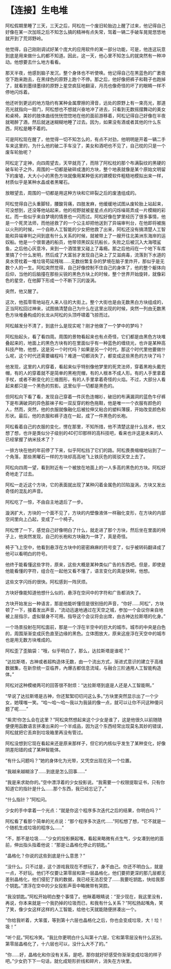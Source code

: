 # 【连接】生电堆

阿松假期里睡了三天，三天之后，阿松在一个废旧轮胎边上醒了过来，他记得自己好像在某一次加班之后不知怎么搞的精神有点失常，驾着一辆二手破车晃晃悠悠地就开到了荒郊野岭。

他觉得，自己刚刚调试好某个庞大的应用软件的某一部分功能，可是，他连这玩意到底是用来做什么的都不知道。因此，这一天，他心里不知怎么的就突然有一种冲动。他想要去什么地方看看。

那天半夜，他感到脑子发沉，整个身体也不听使唤。他记得自己在黑蓝色的广袤夜空下跑来跑去，在黑绿色的原野上跑个不停。那之后，他好像把裤子和鞋子也跑掉了，就看到墨绿墨绿的原野上星空疯狂地翻滚，月亮也像奇怪的坏了的眼睛一样不停地闪烁着。

他还听到更远的地方隐约有某种金属摩擦的滑音，远处的原野上有一束亮光，那道亮光就指向一扇门，阿松想也不想就兴奋地冲了进去，只看到无数摇摆舞动的美女和桌椅，美妙的肢体曲线恍恍惚惚地在他的面前游移着，阿松记得自己好像在半夜就喝醉了酒，然后就迷迷糊糊地睡了过去。因为，如果没有酒或者其他的什么东西，阿松是睡不着的。

可是阿松现在醒了，他觉得一切不知怎么的，有点不对劲，他明明是开着一辆二手车来这里的，为什么他的破二手车没了，美女和酒吧也不见了，自己枕的只是一个废车轮胎呢？

阿松定了定神，向四周望去，天早就亮了，而除了阿松枕的那个布满裂纹的黑硬的破车轮子之外，周围的一切都是破碎成渣的方块，整个地表就像是某个原始文明留下的废墟，大大小小的黑色方块就像用某种低劣的建模软件粗糙地模拟出来一样，材质似乎是某种水晶或者黑曜石。

放眼望去，周围的一切都是用这种方块和它碎裂之后的废渣组成的。

阿松觉得自己头重脚轻，腰酸背痛，四肢发麻，他缓缓地试图从废轮胎上站起来，可没想到，还没等他站起来，他的视野就被星星点点的闪烁噪斑弄成一片模糊的彩虹。而一些似乎来自梦境的情景也一闪而过。阿松好像在梦里经历了很多事情，他是一个死灵法师，而他拯救了的一个公主却把他送到了异端审判台，在他即将被施以火刑的时候，一个自称人工智能的少女把他救了出来，阿松还没有搞清楚人工智能和异端审判之间到底有什么关系的时候，就被带上了一艘开往北美洲东海岸的运奴船。他是一个很普通的船员，他带领黑奴反抗船长，失败之后被沉入大海喂鲨鱼，之后他心灰意冷，来到一个酒馆里又碰上了毒瘾。那之后他闷在一个地下车库里搞了个什么发明，然后成了大富翁才发现自己染上了艾滋病毒，流落到下水道的臭水旁枕着一堆垃圾苟延残喘……无数纷繁复杂的梦境在脑子里炸开，那似乎是无数个人的一生。阿松突然觉得，自己好像控制不住自己的身体了，他的整个躯体向后仰，当他的后脑撞在那些尖锐的黑色方块上的时候，整个世界开始旋转，就像彩色的星空，在他脚下形成一个不断下沉的漩涡。

突然，他又醒了。

这次，他孤零零地站在人来人往的大街上。整个大街也是由无数黑白方块组成的，正当阿松回过神来，试图搞清楚自己为什么在这里出现的时候，突然一列由无数黑色方块堆叠构成的长龙从阿松的头顶呼啸着飞掠而过。

阿松越发分不清了，到底什么是现实呢？刚才他做了一个梦中的梦吗？

阿松抬起头，看了看四周。周围的景物看起来也有点奇怪，它们都是由黑色方块堆叠起来的，地面上的黑色方块有的在里面似乎有一种蓝色的缠绕光，也许是某种高科技产物，他想，这是另一个时代吗？如果是另一个时代，那这个时代里他要做什么呢，这个时代还需要编程吗？难道一切都消失了，都变成这些黑色的方块了吗？

他发现，这里的人的穿着，看起来似乎特别像他梦里的死灵法师，穿着黑袍头戴兜帽，有的人的穿着就不是简单的黑袍兜帽，有的人根本不成人形。有的人手里拿着手杖，或者不断变化的三维图形，有的人手里拿着奇怪的火焰。不过，大部分人看起来都只是一个黑色的剪影。这里似乎一切都是黑色的。

但阿松向下看了看，发现自己穿着一件灰色连帽衫，破旧的布满漏洞的蓝色牛仔裤下是布满破洞的异色脏袜子和一双反穿的粉色拖鞋，他是唯一一个衣服有颜色的人，然而，突然，他的衣服就像融化后被拉伸又粘合的塑料薄膜，开始改变颜色和形状。最后，他的衣服和裤子连在一起，成了一件黑色的长袍。

阿松看着自己的衣服的变化，愣在那里，不知所措，他不清楚这是什么技术，他又想了想，也许是类似分子级别的4D打印那样的高科技吧，看来也许这是未来的人已经掌握了纳米技术了？

一排方块在他的年前停了下来，似乎阿松挡了它们的路。阿松畏畏缩缩地钻到了一个角落，那些黑曜石一样的方块却高高地飞上铁灰色的斑驳天空上去了。

阿松向四周一望，看到附近有一个被放在地面上的一人多高的黑色的方块。阿松好奇地走了过去。

阿松一走近这个方块，它的表面就出现了某种闪着金属色的凹陷漩涡，方块又发出奇怪的混乱的声音。

阿松吃了一惊，不由自主地退后了一步。

漩涡扩大，方块的一个面不见了，方块的内壁像液体一样融化变形，在方块的内部空间里向上凸起，变成了一个椅子。

阿松愣了一下，感觉自己好像明白了什么，就走进了那个方块，然后坐在里面的椅子上，他突然发现，自己的长袍和方块融为一体了，真是奇怪。

椅子飞上空中，他看到悬浮在方块中的密密麻麻的符号变了，似乎被转码翻译成了他可以看明白的符号。

他终于能看懂这些字符，原来，这些大概是某种类似广告的东西吧。但是，即使是他能看懂的字符，组合在一起他又看不懂了，语言变化的真是快啊，他想。

这些文字闪烁的很快。阿松感到一阵厌烦。

方块好像能知道他想什么似的，悬浮在空间中的字符和广告都消失了。

方块开始发出一种语言，那是他能听懂但是很别扭的声音，“你好……阿松”，方块顿了一下，接着发出声音，“流动迅速地通过在天空之城，参加一个会议你亲自地被上层指示，虚拟替身不可用。指导这个会议将会出席，由古神达拉斯塔的化身。”

一个场景投射在阿松面前，那是一个浮在半空中的巨大的城市。城市的中央是白色的，周围渐渐变成灰色直至边缘的黑色。立体图放大，原来这座浮在天空中的城市也是用无数方块堆成的。

阿松歪了歪脑袋：“哦，似乎明白了，那么，达拉斯塔是谁呢？”

“达拉斯塔，古神或者超构造体无数，由一个流出方式，渐进式意识的建立于高维数据集，在新奈统一亚临界，內爆古都信息流域，与融合三阶通用人工智能构造体。”

阿松对这种模棱两可的回答很不耐烦：“达拉斯塔到底是人还是人工智能啊。”

“早说了达拉斯塔是古神，你还絮絮叨叨问这么多。”方块里突然显示出了一个少女，她噗嗤一笑。“哈～哈～哈～我以为我装的像一点，就可以让你不问这种傻问题了呢……”

“紫灵!你怎么会在这里？”阿松突然想起来这个少女是谁了，这是他很久以前随随便便用函数语言拼凑出来的一个半成品，因为这个东西经常出现莫名其妙的错误，阿松就把它丢弃到垃圾箱里再没有管过。

阿松没想到它现在看起来还是原来那样子，但它的内核似乎发生了某种变化，好像阴差阳错的成了某种智能体。

“有什么问题吗？”她的身体化为光带，又凭空出现在另一个位置。

“我越来越糊涂了……到底是怎么回事……”

“我是来求助你的。”空中漂浮着的少女投影说。“我需要一个权限提取证书，只有你知道它的指针是什么……那个东西，我已经忘记了。”

“什么指针？”阿松问。

少女的手中拿着一个光点：“就是你这个程序多次迭代之后的结果，你明白吗？”

阿松看了看那个简单的光点说：“那个程序多次迭代……”阿松想了想，“它不就是一个随机生成垃圾的程序么……”

“不，那不是垃圾……”少女的投影撅起嘴，看起来略微有点生气，少女凑到他的面前，伸出指头指着他说：“那是让晶格化停止的钥匙。”

“晶格化？你说的这些到底是什么意思？”

“没什么。只不过是，这个游戏我现在不想玩了，身不由己。你还不明白么，就是一点，不好玩。他们不仅要让第零层和第一层晶格化，他们要把更深的那几层都无差别晶格化，他们侵犯了我的数据，我已经无法忍受了……我要吃钥匙，快给我那个钥匙。”漂浮在空中的少女投影声音中略微带有哭腔。

“我没钥匙。”阿松开始明白整个事情了。他眯着眼睛说：“至少现在，我这里没有，再说，你本来就是一个我扔掉的垃圾而已，和我有什么关系？”阿松扬起嘴角，笑了笑，像少女这样这样的人工智能，给他七天就能随便拼凑出一个。

“你给我听着，大笨蛋，等到第十六层也晶格化之后，你也会变成垃圾，大！垃！圾！”

“听个屁。”阿松冷笑。“我比你更明白什么叫第十六层，它和第零层没有什么区别。第零层晶格化了，十六层也可以，没什么大不了的。”

“你……好，晶格化和你没有关系，是吧，那你就好好感受你渐渐变成垃圾的样子吧。”少女扔下下一句话，就化成矩形折线和碎片，消失在方块里。


